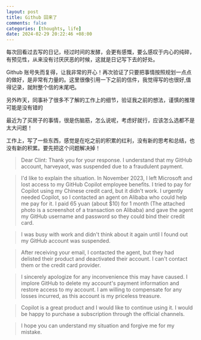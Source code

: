 ```yaml
---
layout: post
title: Github 回来了
comments: false
categories: [thoughts, life]
date: 2024-02-29 20:22:46 +08:00
---
```


每次回看过去写的日记，经过时间的发酵，会更有感慨，要么感叹于内心的纯碎，有预见性，从来没有讨厌厌恶的时候，这就是日记写下去的好处。

Github 账号失而复得，让我非常的开心！再次验证了只要把事情按照规划一点点的做好，是非常有力量的。这里很像引用一下之前的信件，我觉得写的也很好,值得记录，就附整个信的末尾吧。

另外昨天，同事补了很多不了解的工作上的细节，验证我之前的想法，谨慎的推理可能是没有错的

最近为了买房子的事情，很是伤脑筋，怎么说呢，考虑好就行，应该怎么选都不是太大问题！

工作上，写了一些东西，感觉是在吃之前的积累的红利，没有新的思考和总结，也没有新的积累。要先把这个问题解决掉！

> Dear Clint:
> Thank you for your response. I understand that my GitHub account, harveyaot, was suspended due to a fraudulent payment.

> I'd like to explain the situation. In November 2023, I left Microsoft and lost access to my GitHub Copilot employee benefits. I tried to pay for Copilot using my Chinese credit card, but it didn't work. I urgently needed Copilot, so I contacted an agent on Alibaba who could help me pay for it. I paid 65 yuan (about $10) for 1 month (The attached photo is a screenshot of a transaction on Alibaba) and gave the agent my GitHub username and password so they could bind their credit card.

> I was busy with work and didn't think about it again until I found out my GitHub account was suspended.

> After receiving your email, I contacted the agent, but they had delisted their product and deactivated their account. I can't contact them or the credit card provider.

> I sincerely apologize for any inconvenience this may have caused. I implore GitHub to delete my account's payment information and restore access to my account. I am willing to compensate for any losses incurred, as this account is my priceless treasure.

> Copilot is a great product and I would like to continue using it. I would be happy to purchase a subscription through the official channels.

> I hope you can understand my situation and forgive me for my mistake.
